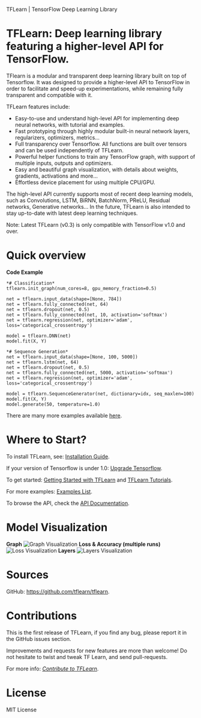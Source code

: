 TFLearn | TensorFlow Deep Learning Library

# TFLearn: Deep learning library featuring a higher-level API for TensorFlow.

TFlearn is a modular and transparent deep learning library built on top of Tensorflow. It was designed to provide a higher-level API to TensorFlow in order to facilitate and speed-up experimentations, while remaining fully transparent and compatible with it.

TFLearn features include:

- Easy-to-use and understand high-level API for implementing deep neural networks, with tutorial and examples.
- Fast prototyping through highly modular built-in neural network layers, regularizers, optimizers, metrics...
- Full transparency over Tensorflow. All functions are built over tensors and can be used independently of TFLearn.
- Powerful helper functions to train any TensorFlow graph, with support of multiple inputs, outputs and optimizers.
- Easy and beautiful graph visualization, with details about weights, gradients, activations and more...
- Effortless device placement for using multiple CPU/GPU.

The high-level API currently supports most of recent deep learning models, such as Convolutions, LSTM, BiRNN, BatchNorm, PReLU, Residual networks, Generative networks... In the future, TFLearn is also intended to stay up-to-date with latest deep learning techniques.

Note: Latest TFLearn (v0.3) is only compatible with TensorFlow v1.0 and over.

# Quick overview

**Code Example**

	*# Classification*
	tflearn.init_graph(num_cores=8, gpu_memory_fraction=0.5)

	net = tflearn.input_data(shape=[None, 784])
	net = tflearn.fully_connected(net, 64)
	net = tflearn.dropout(net, 0.5)
	net = tflearn.fully_connected(net, 10, activation='softmax')
	net = tflearn.regression(net, optimizer='adam', loss='categorical_crossentropy')

	model = tflearn.DNN(net)
	model.fit(X, Y)

	*# Sequence Generation*
	net = tflearn.input_data(shape=[None, 100, 5000])
	net = tflearn.lstm(net, 64)
	net = tflearn.dropout(net, 0.5)
	net = tflearn.fully_connected(net, 5000, activation='softmax')
	net = tflearn.regression(net, optimizer='adam', loss='categorical_crossentropy')

	model = tflearn.SequenceGenerator(net, dictionary=idx, seq_maxlen=100)
	model.fit(X, Y)
	model.generate(50, temperature=1.0)

There are many more examples available [here](http://tflearn.org/examples).

# Where to Start?

To install TFLearn, see: [Installation Guide](http://tflearn.org/installation).

If your version of Tensorflow is under 1.0: [Upgrade Tensorflow](http://tflearn.org/installation/#upgrade-tensorflow).

To get started: [Getting Started with TFLearn](http://tflearn.org/getting_started) and [TFLearn Tutorials](http://tflearn.org/tutorials).

For more examples: [Examples List](http://tflearn.org/examples).

To browse the API, check the [API Documentation](http://tflearn.org/doc_index#API).

# Model Visualization

**Graph**
![Graph Visualization](../_resources/bad63612841ee9ac87877cdcb3ed896c.png)
**Loss & Accuracy (multiple runs)**
![Loss Visualization](../_resources/c7f5dc32445a397bfdf0003247b8660d.png)
**Layers**
![Layers Visualization](../_resources/d5a1cfabbae2888ed1239b9a37583dad.png)

# Sources

GitHub: https://github.com/tflearn/tflearn.

# Contributions

This is the first release of TFLearn, if you find any bug, please report it in the GitHub issues section.

Improvements and requests for new features are more than welcome! Do not hesitate to twist and tweak TF Learn, and send pull-requests.

For more info: *[Contribute to TFLearn](http://tflearn.org/contributions)*.

# License

MIT License
